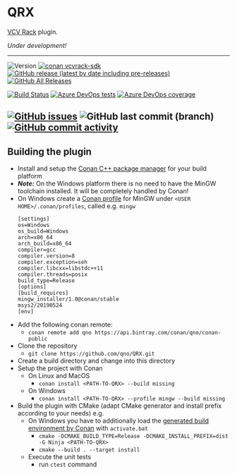 # QRX
[VCV Rack](https://vcvrack.com) plugin.

*Under development!*

---
![Version](https://img.shields.io/badge/Version-1.dev.0-blue)
[![conan vcvrack-sdk](https://img.shields.io/badge/conan-vcvrack--sdk%2F1.1.6%40vcvrack%2Fstable-blue)](https://qno.jfrog.io/ui/repos/tree/General/public-conan-local%2Fvcvrack%2Fvcvrack-sdk)
[![GitHub release (latest by date including pre-releases)](https://img.shields.io/github/v/release/qno/QRX?include_prereleases)](https://github.com/qno/QRX/releases)
[![GitHub All Releases](https://img.shields.io/github/downloads/qno/QRX/total)](https://github.com/qno/QRX/releases)

[![Build Status](https://dev.azure.com/qnohot/qnohot/_apis/build/status/qno.QRX?branchName=feature%2Fcreate_cvwizard)](https://dev.azure.com/qnohot/qnohot/_build/latest?definitionId=28&branchName=feature%2Fcreate_cvwizard)
[![Azure DevOps tests](https://img.shields.io/azure-devops/tests/qnohot/qnohot/28)](https://dev.azure.com/qnohot/qnohot/_test/analytics?definitionId=28&contextType=build)
[![Azure DevOps coverage](https://img.shields.io/azure-devops/coverage/qnohot/qnohot/28)](https://dev.azure.com/qnohot/qnohot/_build/results?buildId=937&view=codecoverage-tab)

[![GitHub issues](https://img.shields.io/github/issues/qno/QRX)](https://github.com/qno/QRX/issues)
![GitHub last commit (branch)](https://img.shields.io/github/last-commit/qno/QRX/feature/create_cvwizard)
[![GitHub commit activity](https://img.shields.io/github/commit-activity/m/qno/QRX)](https://github.com/qno/QRX/graphs/commit-activity)
---

## Building the plugin

* Install and setup the [Conan C++ package manager](https://docs.conan.io/en/latest/installation.html) for your build platform
* ***Note:*** On the Windows platform there is no need to have the MinGW toolchain installed. It will be completely handled by Conan!
* On Windows create a [Conan profile](https://docs.conan.io/en/latest/reference/profiles.html) for MinGW under `<USER HOME>/.conan/profiles`, called e.g. `mingw`
    ```
    [settings]
    os=Windows
    os_build=Windows
    arch=x86_64
    arch_build=x86_64
    compiler=gcc
    compiler.version=8
    compiler.exception=seh
    compiler.libcxx=libstdc++11
    compiler.threads=posix
    build_type=Release
    [options]
    [build_requires]
    mingw_installer/1.0@conan/stable
    msys2/20190524
    [env]
    ```
* Add the following conan remote:
  * `conan remote add qno https://api.bintray.com/conan/qno/conan-public` 
* Clone the repository
  * `git clone https://github.com/qno/QRX.git` 
* Create a build directory and change into this directory
* Setup the project with Conan
  * On Linux and MacOS
    * `conan install <PATH-TO-QRX> --build missing`
  * On Windows
    * `conan install <PATH-TO-QRX> --profile mingw --build missing`
* Build the plugin with CMake (adapt CMake generator and install prefix according to your needs) e.g.
  * On Windows you have to additionally load the [generated build environment by Conan](https://docs.conan.io/en/latest/mastering/virtualenv.html?#virtualenv-generator) with `activate.bat`
    * `cmake -DCMAKE_BUILD_TYPE=Release -DCMAKE_INSTALL_PREFIX=dist -G Ninja <PATH-TO-QRX>`
    * `cmake --build . --target install`
  * Execute the unit tests
    * run `ctest` command
